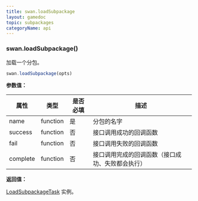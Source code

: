 ```yaml
---
title: swan.loadSubpackage
layout: gamedoc
topic: subpackages
categoryName: api
---
```


### swan.loadSubpackage()

加载一个分包。

```js
swan.loadSubpackage(opts)
```

**参数值：**

|属性|类型|是否必填|描述|
|-|-|-|-|
|name|function|是|分包的名字|
|success|function|否|接口调用成功的回调函数|
|fail|function|否|接口调用失败的回调函数|
|complete|function|否|接口调用完成的回调函数（接口成功、失败都会执行）|

**返回值：**

[LoadSubpackageTask](/game/api/subpackages/loadSubpackageTask/) 实例。

